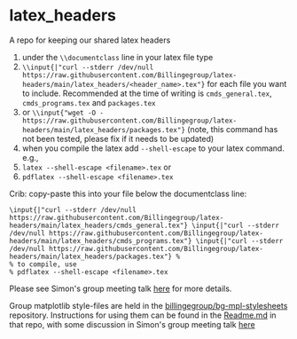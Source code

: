 # latex_headers
A repo for keeping our shared latex headers

1. under the `\\documentclass` line in your latex file type
2. `\\input{|"curl --stderr /dev/null https://raw.githubusercontent.com/Billingegroup/latex-headers/main/latex_headers/<header_name>.tex"}` for each file you want to include. Recommended at the time of writing is `cmds_general.tex`, `cmds_programs.tex` and `packages.tex`
3. or `\\input{"wget -O - https://raw.githubusercontent.com/Billingegroup/latex-headers/main/latex_headers/packages.tex"}` (note, this command has not been tested, please fix if it needs to be updated)
4. when you compile the latex add `--shell-escape` to your latex command. e.g.,
5. `latex --shell-escape <filename>.tex` or
6. `pdflatex --shell-escape <filename>.tex`

Crib: copy-paste this into your file below the documentclass line:

```
\input{|"curl --stderr /dev/null https://raw.githubusercontent.com/Billingegroup/latex-headers/main/latex_headers/cmds_general.tex"} \input{|"curl --stderr /dev/null https://raw.githubusercontent.com/Billingegroup/latex-headers/main/latex_headers/cmds_programs.tex"} \input{|"curl --stderr /dev/null https://raw.githubusercontent.com/Billingegroup/latex-headers/main/latex_headers/packages.tex"} %
% to compile, use
% pdflatex --shell-escape <filename>.tex
```

Please see Simon's group meeting talk [here](https://gitlab.thebillingegroup.com/talks/2212sb_grpmtg/-/blob/main/manuscripts_and_figures.pptx) for more details.

Group matplotlib style-files are held in the [billingegroup/bg-mpl-stylesheets](https://github.com/Billingegroup/bg-mpl-stylesheets) repository. Instructions for using them can be found in the [Readme.md](https://github.com/Billingegroup/bg-mpl-stylesheets) in that repo, with some discussion in Simon's group meeting talk [here](https://gitlab.thebillingegroup.com/talks/2212sb_grpmtg/-/blob/main/manuscripts_and_figures.pptx)
